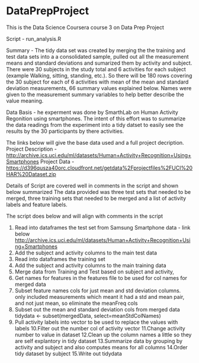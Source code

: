 DataPrepProject
===============

This is the Data Science Coursera course 3 on Data Prep Project

Script - run_analysis.R

Summary - The tidy data set was created by merging the the training and test data sets into a 
a consolidated sample, pulled out all the measurement means and standard deviations
and sumarized them by activity and subject.  There were 30 subjects in the study total
and 6 activities for each subject (example Walking, sitting, standing, etc.).  So there 
will be 180 rows covering the 30 subject for each of 6 activities with mean of the mean 
and standard deviation measurements, 66 summary values explained below.  Names were given
to the measurement summary variables to help better describe the value meaning.

Data Basis - he experment was done by SmarthLab on Human Activity Regonition using smartphones.
The intent of this effort was to summarize the data readings from the experiment into 
a tidy datset to easily see the results by the 30 participants by there activities.

The links below will give the base data used and a full project decription.
Project Description - http://archive.ics.uci.edu/ml/datasets/Human+Activity+Recognition+Using+Smartphones 
Project Data - https://d396qusza40orc.cloudfront.net/getdata%2Fprojectfiles%2FUCI%20HAR%20Dataset.zip 

Details of Script are covered well in comments in the script and shown below summarized
The data provided was three test sets that needed to be merged, three training sets that needed
to be merged and a list of activity labels and feature labels.

The script does below and will align with comments in the script
1. Read into dataframes the test set from Samsung Smartphone data - link below
   http://archive.ics.uci.edu/ml/datasets/Human+Activity+Recognition+Using+Smartphones 
2. Add the subject and activity columns to the main test data
3. Read into dataframes the training set
4. Add the subject and activity columns to the main training data
5. Merge data from Training and Test based on subject and activity, 
6. Get names for features in the features file to be used for col names for merged data
7. Subset feature names cols for just mean and std deviation columns.  
only included measurements which meant it had a std and mean pair, and not just mean, so eliminate the meanFreq cols
8. Subset out the mean and standard deviation cols from merged data
tidydata <- subset(mergedData, select=meanStdColNames)
9. Pull activity labels into vector to be used to replace the values with labels
10.Filter out the number col of activity vector
11.Change activity number to value in dataset
12.Clean up the column names a little so they are self explantory in tidy dataset
13.Summarize data by grouping by activity and subject and also computes means for all columns
14.Order tidy dataset by subject
15.Write out tidydata